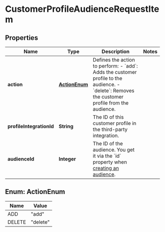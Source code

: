 

# CustomerProfileAudienceRequestItem

## Properties

Name | Type | Description | Notes
------------ | ------------- | ------------- | -------------
**action** | [**ActionEnum**](#ActionEnum) | Defines the action to perform: - &#x60;add&#x60;: Adds the customer profile to the audience. - &#x60;delete&#x60;: Removes the customer profile from the audience.  | 
**profileIntegrationId** | **String** | The ID of this customer profile in the third-party integration. | 
**audienceId** | **Integer** | The ID of the audience. You get it via the &#x60;id&#x60; property when [creating an audience](#operation/createAudienceV2). | 



## Enum: ActionEnum

Name | Value
---- | -----
ADD | &quot;add&quot;
DELETE | &quot;delete&quot;



